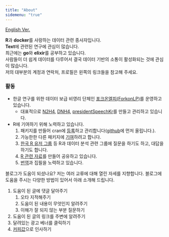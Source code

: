 ```yaml
---
title: "About"
sidemenu: "true"
---
```


[English Ver.][en]

**R**과 **docker**를 사랑하는 데이터 관련 종사자입니다.    
**Text**에 관련된 연구에 관심이 많습니다.    
최근에는 **go**와 **elixir**를 공부하고 있습니다.    
사람들이 더 쉽게 데이터를 다루어서 결국 데이터 기반의 소통이 활성화되는 것에 관심이 많습니다.    
저의 대부분의 계정과 연락처, 프로필은 왼쪽의 링크들을 참고해 주세요.    

### 활동

- 한글 연구를 위한 데이터 보급 비영리 단체인 [포크온엘피(ForkonLP)][forkonlp]를 운영하고 있습니다.  
    - 대표적으로 [N2H4][N2H4], [DNH4][DNH4], [presidentSpeechKr][presidentSpeechKr]를 만들고 관리하고 있습니다.    
- R에 기여하기 위해 노력하고 있습니다.
    1. 패키지를 만들어 cran에 [등록][등록]하고 관리합니다([github][repo]에 먼저 올립니다.).    
    2. 가능한한 다른 패키지에 [기여][기여]하려고 합니다.    
    3. [한국 R 유저 그룹][krug] 등 R과 데이터 분석 관련 그룹에 질문을 하기도 하고, 대답을 하기도 합니다.
    4. [R 관련 자료][Materials]를 만들어 공유하고 있습니다.
    5. [번역][번역]과 집필을 노력하고 있습니다.



블로그가 도움이 되셨나요? 저는 여러 교류에 대해 열린 자세를 지향합니다. 블로그에 도움을 주시는 다양한 방법이 있어서 아래 소개해 드립니다.

1. 도움이 된 글에 댓글 달아주기    
    1. 오타 지적해주기    
    1. 도움이 된 내용이 무엇인지 알려주기    
    1. 이해가 잘 되지 않는 부분 질문하기    
1. 도움이 된 글의 링크를 주변에 알려주기    
1. 달려있는 광고 베너를 클릭하기    
1. [커피값](https://mrchypark.github.io/donateme/)으로 인사하기    


[en]: https://mrchypark.github.io/about_en/
[forkonlp]: https://forkonlp.github.io/
[repo]: https://github.com/mrchypark?tab=repositories
[기여]: https://github.com/pulls?utf8=%E2%9C%93&q=author%3Amrchypark+
[krug]: https://www.facebook.com/groups/KoreaRUsers/
[Materials]: https://mrchypark.github.io/material/
[번역]: http://www.aladin.co.kr/shop/wproduct.aspx?ItemId=149310215
[등록]: https://cran.r-project.org/web/packages/ubci/index.html
[N2H4]: https://forkonlp.github.io/N2H4/
[DNH4]: https://forkonlp.github.io/DNH4/
[presidentSpeechKr]: https://forkonlp.github.io/presidentSpeechKr/
